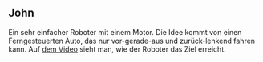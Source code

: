 John
----


Ein sehr einfacher Roboter mit einem Motor.
Die Idee kommt von einen Ferngesteuerten Auto, das nur vor-gerade-aus und zurück-lenkend fahren kann.
Auf [dem Video](http://www.youtube.com/watch?v=kYLdbn5RwS8) sieht man, wie der Roboter das Ziel erreicht. 